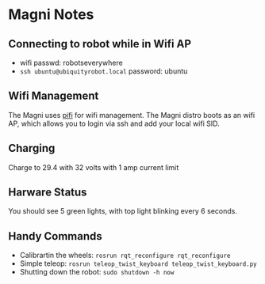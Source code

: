 # Magni Notes

## Connecting to robot while in Wifi AP 
* wifi passwd: robotseverywhere
* ``ssh ubuntu@ubiquityrobot.local`` password: ubuntu

## Wifi Management
The Magni uses [pifi](https://github.com/rohbotics/pifi) for wifi management. The Magni distro boots
as an wifi AP, which allows you to login via ssh and add your local wifi SID.

## Charging
Charge to 29.4 with 32 volts with 1 amp current limit

## Harware Status
You should see 5 green lights, with top light blinking every 6 seconds.

## Handy Commands
* Calibrartin the wheels: ``rosrun rqt_reconfigure rqt_reconfigure``
* Simple teleop: ``rosrun teleop_twist_keyboard teleop_twist_keyboard.py``
* Shutting down the robot: ``sudo shutdown -h now``






